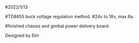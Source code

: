 #2022/1/13

#TD8655 buck voltage regulation method.
#24v to 18v, max 6a.

#finished chassis and gimbal power delivery board.

Designed by Elin